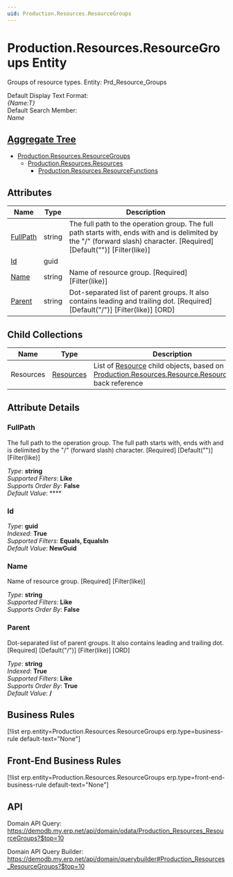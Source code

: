 ```yaml
---
uid: Production.Resources.ResourceGroups
---
```

# Production.Resources.ResourceGroups Entity

Groups of resource types. Entity: Prd_Resource_Groups

Default Display Text Format:  
_{Name:T}_  
Default Search Member:  
_Name_  

## [Aggregate Tree](xref:aggregates)  
* [Production.Resources.ResourceGroups](Production.Resources.ResourceGroups.md)  
  * [Production.Resources.Resources](Production.Resources.Resources.md)  
    * [Production.Resources.ResourceFunctions](Production.Resources.ResourceFunctions.md)  

## Attributes

| Name | Type | Description |
| ---- | ---- | --- |
| [FullPath](Production.Resources.ResourceGroups.md#fullpath) | string | The full path to the operation group. The full path starts with, ends with and is delimited by the "/" (forward slash) character. [Required] [Default("")] [Filter(like)] 
| [Id](Production.Resources.ResourceGroups.md#id) | guid |  
| [Name](Production.Resources.ResourceGroups.md#name) | string | Name of resource group. [Required] [Filter(like)] 
| [Parent](Production.Resources.ResourceGroups.md#parent) | string | Dot-separated list of parent groups. It also contains leading and trailing dot. [Required] [Default("/")] [Filter(like)] [ORD] 

## Child Collections

| Name | Type | Description |
| ---- | ---- | --- |
| Resources | [Resources](Production.Resources.Resources.md) | List of [Resource](Production.Resources.Resources.md) child objects, based on the [Production.Resources.Resource.ResourceGroup](Production.Resources.Resources.md#resourcegroup) back reference 


## Attribute Details

### FullPath

The full path to the operation group. The full path starts with, ends with and is delimited by the "/" (forward slash) character. [Required] [Default("")] [Filter(like)]

_Type_: **string**  
_Supported Filters_: **Like**  
_Supports Order By_: **False**  
_Default Value_: ****  

### Id

_Type_: **guid**  
_Indexed_: **True**  
_Supported Filters_: **Equals, EqualsIn**  
_Default Value_: **NewGuid**  

### Name

Name of resource group. [Required] [Filter(like)]

_Type_: **string**  
_Supported Filters_: **Like**  
_Supports Order By_: **False**  

### Parent

Dot-separated list of parent groups. It also contains leading and trailing dot. [Required] [Default("/")] [Filter(like)] [ORD]

_Type_: **string**  
_Indexed_: **True**  
_Supported Filters_: **Like**  
_Supports Order By_: **True**  
_Default Value_: **/**  



## Business Rules

[!list erp.entity=Production.Resources.ResourceGroups erp.type=business-rule default-text="None"]

## Front-End Business Rules

[!list erp.entity=Production.Resources.ResourceGroups erp.type=front-end-business-rule default-text="None"]

## API

Domain API Query:
<https://demodb.my.erp.net/api/domain/odata/Production_Resources_ResourceGroups?$top=10>

Domain API Query Builder:
<https://demodb.my.erp.net/api/domain/querybuilder#Production_Resources_ResourceGroups?$top=10>

